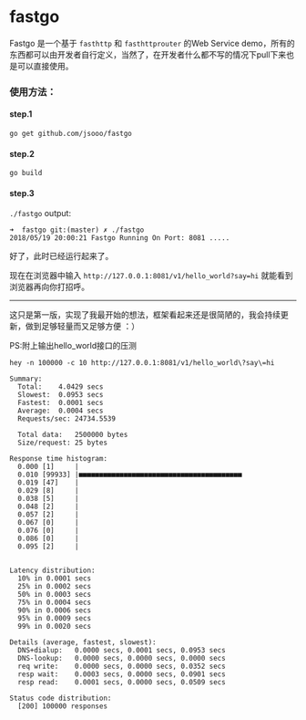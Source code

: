 # fastgo
Fastgo 是一个基于 `fasthttp` 和 `fasthttprouter` 的Web Service demo，所有的东西都可以由开发者自行定义，当然了，在开发者什么都不写的情况下pull下来也是可以直接使用。

### 使用方法：
#### step.1 
`go get github.com/jsooo/fastgo`
#### step.2
`go build`
#### step.3
`./fastgo`
output:
```
➜  fastgo git:(master) ✗ ./fastgo
2018/05/19 20:00:21 Fastgo Running On Port: 8081 .....
```

好了，此时已经运行起来了。

现在在浏览器中输入 `http://127.0.0.1:8081/v1/hello_world?say=hi` 就能看到浏览器再向你打招呼。

----

这只是第一版，实现了我最开始的想法，框架看起来还是很简陋的，我会持续更新，做到足够轻量而又足够方便 ：）

PS:附上输出hello_world接口的压测
```
hey -n 100000 -c 10 http://127.0.0.1:8081/v1/hello_world\?say\=hi

Summary:
  Total:	4.0429 secs
  Slowest:	0.0953 secs
  Fastest:	0.0001 secs
  Average:	0.0004 secs
  Requests/sec:	24734.5539
  
  Total data:	2500000 bytes
  Size/request:	25 bytes

Response time histogram:
  0.000 [1] 	|
  0.010 [99933]	|■■■■■■■■■■■■■■■■■■■■■■■■■■■■■■■■■■■■■■■■
  0.019 [47]	|
  0.029 [8] 	|
  0.038 [5] 	|
  0.048 [2] 	|
  0.057 [2] 	|
  0.067 [0] 	|
  0.076 [0] 	|
  0.086 [0] 	|
  0.095 [2] 	|


Latency distribution:
  10% in 0.0001 secs
  25% in 0.0002 secs
  50% in 0.0003 secs
  75% in 0.0004 secs
  90% in 0.0006 secs
  95% in 0.0009 secs
  99% in 0.0020 secs

Details (average, fastest, slowest):
  DNS+dialup:	0.0000 secs, 0.0001 secs, 0.0953 secs
  DNS-lookup:	0.0000 secs, 0.0000 secs, 0.0000 secs
  req write:	0.0000 secs, 0.0000 secs, 0.0352 secs
  resp wait:	0.0003 secs, 0.0000 secs, 0.0901 secs
  resp read:	0.0001 secs, 0.0000 secs, 0.0509 secs

Status code distribution:
  [200]	100000 responses
```
